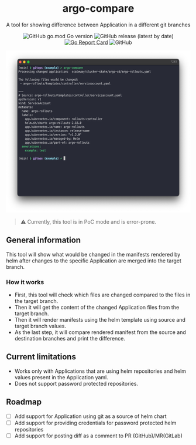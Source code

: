 <div align="center">

# argo-compare
A tool for showing difference between Application in a different git branches

![GitHub go.mod Go version](https://img.shields.io/github/go-mod/go-version/shini4i/argo-compare)
![GitHub release (latest by date)](https://img.shields.io/github/v/release/shini4i/argo-compare)
[![Go Report Card](https://goreportcard.com/badge/github.com/shini4i/argo-compare)](https://goreportcard.com/report/github.com/shini4i/argo-compare)
![GitHub](https://img.shields.io/github/license/shini4i/argo-compare)

<img src="https://raw.githubusercontent.com/shini4i/assets/main/src/argo-compare/demo.png" alt="Showcase" height="441" width="620">
</div>

> :warning: Currently, this tool is in PoC mode and is error-prone.

## General information

This tool will show what would be changed in the manifests rendered by helm after changes to the specific Application are merged into the target branch.

### How it works
- First, this tool will check which files are changed compared to the files in the target branch.
- Then it will get the content of the changed Application files from the target branch.
- Then it will render manifests using the helm template using source and target branch values.
- As the last step, it will compare rendered manifest from the source and destination branches and print the difference.

## Current limitations
- Works only with Applications that are using helm repositories and helm values present in the Application yaml.
- Does not support password protected repositories.

## Roadmap
- [ ] Add support for Application using git as a source of helm chart
- [ ] Add support for providing credentials for password protected helm repositories
- [ ] Add support for posting diff as a comment to PR (GitHub)/MR(GitLab)
